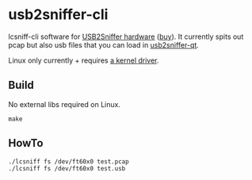 # usb2sniffer-cli

lcsniff-cli software for [USB2Sniffer hardware](http://blog.lambdaconcept.com/doku.php?id=products:usb_sniffer) ([buy](http://shop.lambdaconcept.com/home/35-usb2-sniffer.html)). It currently spits out pcap but also usb files that you can load in [usb2sniffer-qt](https://github.com/lambdaconcept/usb2sniffer-qt).

Linux only currently + requires [a kernel driver](https://github.com/lambdaconcept/ft60x_driver).

## Build

No external libs required on Linux.

```
make
```

## HowTo

```
./lcsniff fs /dev/ft60x0 test.pcap
./lcsniff fs /dev/ft60x0 test.usb
```
